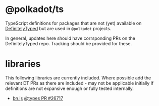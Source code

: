 # @polkadot/ts

TypeScript definitions for packages that are not (yet) available on [DefinitelyTyped](https://github.com/DefinitelyTyped/DefinitelyTyped) but are used in `@polkadot` projects.

In general, updates here should have corrsponding PRs on the DefinitelyTyped repo. Tracking should be provided for these.

# libraries

This following libraries are currently included. Where possible add the relevant DT PRs as there are included - may not be applicable initially if definitions are not expansive enough or fully tested internally.

- [bn.js](https://github.com/indutny/bn.js/) [@types PR #26717](https://github.com/DefinitelyTyped/DefinitelyTyped/pull/26717)
